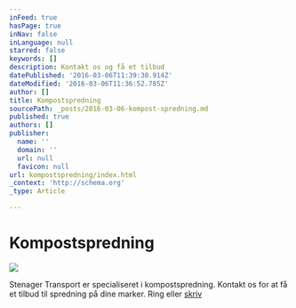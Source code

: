 ```yaml
---
inFeed: true
hasPage: true
inNav: false
inLanguage: null
starred: false
keywords: []
description: Kontakt os og få et tilbud
datePublished: '2016-03-06T11:39:30.914Z'
dateModified: '2016-03-06T11:36:52.785Z'
author: []
title: Kompostspredning
sourcePath: _posts/2016-03-06-kompost-spredning.md
published: true
authors: []
publisher:
  name: ''
  domain: ''
  url: null
  favicon: null
url: kompostspredning/index.html
_context: 'http://schema.org'
_type: Article

---
```

# Kompostspredning
![](https://the-grid-user-content.s3-us-west-2.amazonaws.com/23debfd4-b25e-4b2d-8cd1-1df024b501cc.png)

Stenager Transport er specialiseret i kompostspredning. Kontakt os for at få et tilbud til spredning på dine marker. Ring eller [skriv][0]

[0]: mailto:kontor@stenager-transport.dk